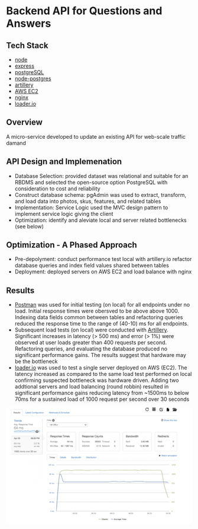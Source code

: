 # Backend API for Questions and Answers

## Tech Stack
- [node](https://nodejs.org/en/)
- [express](http://expressjs.com/)
- [postgreSQL](https://www.postgresql.org/)
- [node-postgres](https://node-postgres.com/)
- [artillery](https://www.artillery.io/docs)
- [AWS EC2](https://aws.amazon.com/)
- [nginx](https://www.nginx.com/)
- [loader.io](https://loader.io/)

## Overview
A micro-service developed to update an existing API for web-scale traffic damand

## API Design and Implemenation
-	Database Selection: provided dataset was relational and suitable for an RBDMS and selected the open-source option PostgreSQL with consideration to cost and reliability
-	Construct database schema: pgAdmin was used to extract, transform, and load data into photos, skus, features, and related tables
-	Implementation: Service Logic used the MVC design pattern to implement service logic giving the client
-	Optimization: identify and aleviate local and server related bottlenecks (see below)

## Optimization - A Phased Approach
- Pre-depolyment: conduct performance test local with artillery.io refactor database queries and index field values shared between tables
- Deployment: deployed servers on AWS EC2 and load balance with nginx

## Results
- [Postman](https://www.postman.com/) was used for initial testing (on local) for all endpoints under no load. Initial response times were obersved to be above above 1000. Indexing data fields common between tables and refactoring queries reduced the response time to the range of (40-10) ms for all endpoints.
- Subsequent load tests (on local) were conducted with [Artillery](https://www.artillery.io/docs). Significant increases in latency (> 500 ms) and error (> 1%) were observed at user loads greater than 400 requests per second. Refactoring queries, and evaluating the database produced no significant performance gains. The results suggest that hardware may be the bottleneck
- [loader.io](https://loader.io/) was used to test a single server deployed on AWS (EC2). The latency increased as compared to the same load test performed on local confirming suspected bottleneck was hardware driven. Adding two addtional servers and load balancing (round robbin) resulted in significant performance gains reducing latency from ~1500ms to below 70ms for a sustained load of 1000 request per second over 30 seconds

![Load Test for Products Endpoint](./test.png)
